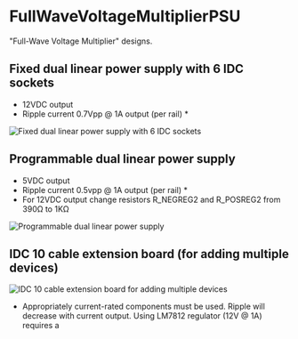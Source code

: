 # FullWaveVoltageMultiplierPSU
"Full-Wave Voltage Multiplier" designs. 

## Fixed dual linear power supply with 6 IDC sockets

- 12VDC output
- Ripple current 0.7Vpp @ 1A output (per rail) * 

![Fixed dual linear power supply with 6 IDC sockets](https://github.com/cracked-machine/FullWaveVoltageMultiplierPSU/blob/master/FixedPSU/doc/FixedPSU3D.png)

## Programmable dual linear power supply

- 5VDC output
- Ripple current 0.5vpp @ 1A output (per rail) *
- For 12VDC output change resistors R_NEGREG2 and R_POSREG2 from 390Ω to 1KΩ

![Programmable dual linear power supply](https://github.com/cracked-machine/FullWaveVoltageMultiplierPSU/blob/master/AdjustablePSU/doc/AdjustablePSU3D.png)

## IDC 10 cable extension board (for adding multiple devices)

![IDC 10 cable extension board for adding multiple devices](https://github.com/cracked-machine/FullWaveVoltageMultiplierPSU/blob/master/PSUExtensionBoard/doc/PSUExtensionBoard3D.png)


* Appropriately current-rated components must be used. Ripple will decrease with current output.  Using LM7812 regulator (12V @ 1A) requires a 
